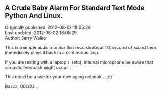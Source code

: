 ## A Crude Baby Alarm For Standard Text Mode Python And Linux.  
Originally published: 2012-08-02 18:05:29  
Last updated: 2012-08-02 18:05:29  
Author: Barry Walker  
  
This is a simple audio monitor that records about 1/2 second of sound then immediately plays it back in a continuous loop.

If you are testing with a laptop's, (etc), internal microphone be aware that acoustic feedback might occur...

This could be a use for your now aging netbook... ;o)

Bazza, G0LCU...